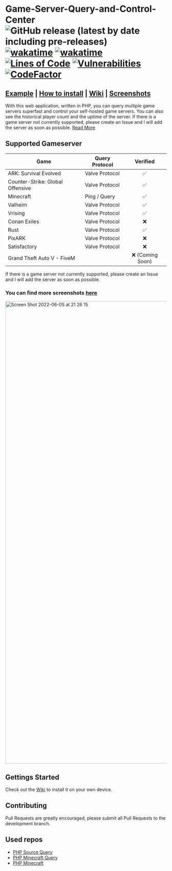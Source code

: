 
# Game-Server-Query-and-Control-Center  ![GitHub release (latest by date including pre-releases)](https://img.shields.io/github/v/release/AunePVP/Game-Server-Query-and-Control-Center?include_prereleases) [![wakatime](https://wakatime.com/badge/github/AunePVP/Game-Server-Query-and-Control-Center.svg)](https://wakatime.com/badge/github/AunePVP/Game-Server-Query-and-Control-Center) [![wakatime](https://img.shields.io/github/languages/top/AunePVP/Game-Server-Query-and-Control-Center)](https://img.shields.io/github/languages/top/AunePVP/Game-Server-Query-and-Control-Center) [![Lines of Code](https://sonarcloud.io/api/project_badges/measure?project=AunePVP_Game-Server-Query-and-Control-Center&metric=ncloc)](https://sonarcloud.io/summary/new_code?id=AunePVP_Game-Server-Query-and-Control-Center) [![Vulnerabilities](https://sonarcloud.io/api/project_badges/measure?project=AunePVP_Game-Server-Query-and-Control-Center&metric=vulnerabilities) ](https://sonarcloud.io/summary/new_code?id=AunePVP_Game-Server-Query-and-Control-Center) [![CodeFactor](https://www.codefactor.io/repository/github/aunepvp/game-server-query-and-control-center/badge)](https://www.codefactor.io/repository/github/aunepvp/game-server-query-and-control-center)
## [Example](https://tracker.iguaserver.de) | [How to install]( https://github.com/AunePVP/Game-Server-Query-and-Control-Center/wiki/Installation ) | [Wiki](https://github.com/AunePVP/Game-Server-Query-and-Control-Center/wiki) | [Screenshots]( https://github.com/AunePVP/Game-Server-Query-and-Control-Center/wiki/Screenshots )
With this web application, written in PHP, you can query multiple game servers superfast and control your self-hosted game servers.
You can also see the historical player count and the uptime of the server. If there is a game server not currently supported, please create an Issue and I will add the server as soon as possible. [Read More]( https://github.com/AunePVP/Game-Server-Query-and-Control-Center/wiki#more-informations)
## Supported Gameserver
| Game                             | Query Protocol |    Verified     |
|----------------------------------|----------------|:---------------:|
| ARK: Survival Evolved            | Valve Protocol |        ✅        |
| Counter-Strike: Global Offensive | Valve Protocol |        ✅        |
| Minecraft                        | Ping / Query   |        ✅        |
| Valheim                          | Valve Protocol |        ✅        |
| Vrising                          | Valve Protocol |        ✅        |
| Conan Exiles                     | Valve Protocol |        ❌        |
| Rust                             | Valve Protocol |        ✅        |
| PixARK                           | Valve Protocol |        ❌        |
| Satisfactory                     | Valve Protocol |        ❌        |
| Grand Theft Auto V - FiveM       |                | ❌ (Coming Soon) |

If there is a game server not currently supported, please create an Issue and I will add the server as soon as possible.

### You can find more screenshots [here]( https://github.com/AunePVP/Game-Server-Query-and-Control-Center/wiki/Screenshots )
<img width="1440" alt="Screen Shot 2022-06-05 at 21 26 15" src="https://user-images.githubusercontent.com/67545895/172096411-86b8529c-653a-4669-a845-540178679375.png">


## Gettings Started

Check out the [Wiki]( https://github.com/AunePVP/Game-Server-Query-and-Control-Center/wiki) to install it on your own device.
<br>

## Contributing
Pull Requests are greatly encouraged, please submit all Pull Requests to the development branch.
<h2>Used repos</h2>

- [PHP Source Query](https://github.com/xPaw/PHP-Source-Query)<br />
- [PHP Minecraft Query](https://github.com/xPaw/PHP-Minecraft-Query)<br />
- [PHP Minecraft](https://github.com/Spirit55555/PHP-Minecraft)<br />
